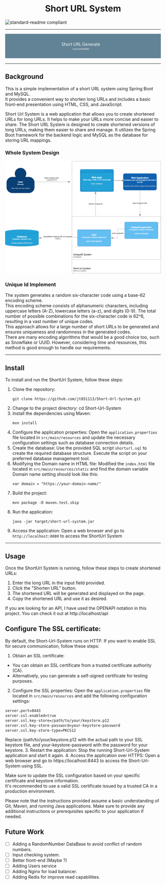 # <center>Short URL System</center>

![standard-readme compliant](https://img.shields.io/badge/readme%20style-standard-brightgreen.svg?style=flat-square)
*** 

![image.png](https://raw.githubusercontent.com/jt851113/my-image-host/main/202305070012141.png)

*** 
## Background

This is a simple implementation of a short URL system using Spring Boot and MySQL. <br>
It provides a convenient way to shorten long URLs and includes a basic front-end presentation using HTML, CSS, and JavaScript.<br>

Short Url System is a web application that allows you to create shortened URLs for long URLs. It helps to make your URLs more concise and easier to share.
The Short URL System is designed to create shortened versions of long URLs, making them easier to share and manage. It utilizes the Spring Boot framework for the backend logic and MySQL as the database for storing URL mappings.<br>
### Whole System Design
![System](https://raw.githubusercontent.com/jt851113/my-image-host/main/202305072121285.png)
### Unique Id Implement
The system generates a random six-character code using a base-62 encoding scheme. <br>
This encoding scheme consists of alphanumeric characters, including uppercase letters (A-Z), lowercase letters (a-z), and digits (0-9). The total number of possible combinations for the six-character code is 62^6, resulting in a vast number of unique codes.<br>
This approach allows for a large number of short URLs to be generated and ensures uniqueness and randomness in the generated codes.<br>
There are many encoding algorithms that would be a good choice too, such as Snowflake or UUID. However, considering time and resources, this method is good enough to handle our requirements.
***
## Install
To install and run the ShortUrl System, follow these steps:
1. Clone the repository:
    ```
    git clone https://github.com/jt851113/Short-Url-System.git
    ```
2. Change to the project directory:
    cd Short-Url-System
3. Install the dependencies using Maven:
   ```
   mvn install
   ```
4. Configure the application properties:
   Open the `application.properties` file located in `src/main/resources` and update the necessary configuration settings such as database connection details.
5. Create the database:
   Use the provided SQL script `shorturl.sql` to create the required database structure. Execute the script on your preferred database management tool.
6. Modifying the Domain name in HTML file:
    Modified the `index.html` file located in `src/main/resources/static` and find the domain variable<br> Domain name setting should look like this:<br>
    ```
    var domain = "https://your-domain-name/"
    ```
7. Build the project:
   ```
   mvn package -D maven.test.skip
   ```
8. Run the application:
   ```
   java -jar target/short-url-system.jar
   ```
9. Access the application:
   Open a web browser and go to `http://localhost:8080` to access the ShortUrl System

    
***

## Usage
Once the ShortUrl System is running, follow these steps to create shortened URLs:
  
1. Enter the long URL in the input field provided.
2. Click the "Shorten URL" button. 
3. The shortened URL will be generated and displayed on the page. 
4. Copy the shortened URL and use it as desired.

If you are looking for an API, I have used the OPENAPI notation in this project. You can check it out at http://localhost/api
## Configure The SSL certificate:
By default, the Short-Url-System runs on HTTP. If you want to enable SSL for secure communication, follow these steps:

1. Obtain an SSL certificate:
- You can obtain an SSL certificate from a trusted certificate authority (CA).
- Alternatively, you can generate a self-signed certificate for testing purposes.

2. Configure the SSL properties:
   Open the `application.properties` file located in `src/main/resources` and add the following configuration settings:
```
server.port=8443
server.ssl.enabled=true
server.ssl.key-store=/path/to/your/keystore.p12
server.ssl.key-store-password=your-keystore-password
server.ssl.key-store-type=PKCS12
```
Replace /path/to/your/keystore.p12 with the actual path to your SSL keystore file, and your-keystore-password with the password for your keystore.
3. Restart the application:
   Stop the running Short-Url-System application and start it again.
4. Access the application over HTTPS:
   Open a web browser and go to https://localhost:8443 to access the Short-Url-System using SSL.

Make sure to update the SSL configuration based on your specific certificate and keystore information.<br> It's recommended to use a valid SSL certificate issued by a trusted CA in a production environment.

Please note that the instructions provided assume a basic understanding of Git, Maven, and running Java applications. Make sure to provide any additional instructions or prerequisites specific to your application if needed.

## Future Work
- [ ] Adding a RandomNumber DataBase to avoid conflict of random numbers.
- [ ] Input checking system.
- [ ] Better front-end (Maybe ?)
- [ ] Adding Users service
- [ ] Adding Nginx for load balancer.
- [ ] Adding Redis for improve read capabilities.